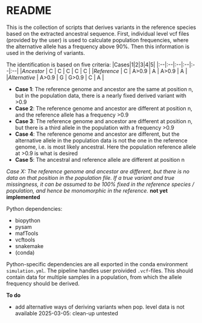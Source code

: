 # README
This is the collection of scripts that derives variants in the reference species based on the extracted ancestral sequence. First, individual level vcf files (provided by the user) is used to calculate population frequencies, where the alternative allele has a frequency above 90%. Then this information is used in the deriving of variants. 

The identification is based on five criteria:
|Cases|1|2|3|4|5|
|:--|:--|:--|:--|:--|:--|
|*Ancestor* | C | C	| C	| C	| C |
|*Reference* | C | A>0.9 | A | A>0.9 | A |
|*Alternative* | A>0.9 | G | G>0.9 | C | A |

- **Case 1**: The reference genome and ancestor are the same at position n,
		but in the population data, there is a nearly fixed derived variant with >0.9
- **Case 2**: The reference genome and ancestor are different at position n,
		and the reference allele has a frequency >0.9
- **Case 3**: The reference genome and ancestor are different at position n,
		but there is a third allele in the population with a frequency >0.9
- **Case 4**: The reference genome and ancestor are different, but the alternative allele
		in the population data is not the one in the reference genome, i.e. is most
		likely ancestral. Here the population reference allele at >0.9 is what is desired
- **Case 5**: The ancestral and reference allele are different at position n

*Case X: The reference genome and ancestor are different, but there is no data on that position*
		*in the population file. If a true variant and true missingness, it can be *assumed to be 100% fixed*
		in the reference species / population, and hence be monomorphic in the reference.*
		**not yet implemented**

Python dependencies:
- biopython
- pysam
- mafTools
- vcftools
- snakemake
- (conda)

Python-specific dependencies are all exported in the conda environment `simulation.yml`. The pipeline handles user proivided `.vcf`-files. This should contain data for multiple samples in a population, from which the allele frequency should be derived. 

**To do**
- add alternative ways of deriving variants when pop. level data is not available
2025-03-05: clean-up untested

